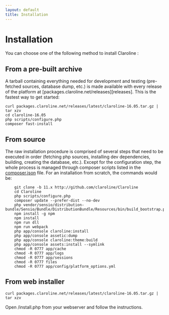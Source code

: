 ```yaml
---
layout: default
title: Installation
---
```


# Installation

You can choose one of the following method to install Claroline :


## From a pre-built archive

A tarball containing everything needed for development and testing
(pre-fetched sources, database dump, etc.) is made available with every release
of the platform at [packages.claroline.net/releases][releases]. This is the
fastest way to get started:

    curl packages.claroline.net/releases/latest/claroline-16.05.tar.gz | tar xzv
    cd claroline-16.05
    php scripts/configure.php
    composer fast-install

## From source

The raw installation procedure is comprised of several steps that need to be
executed in order (fetching php sources, installing dev dependencies, building,
creating the database, etc.). Except for the configuration step, the whole process
is managed through composer scripts listed in the [composer.json](composer.json)
file. For an installation from scratch, the commands would be:

``` 
    git clone -b 11.x http://github.com/claroline/Claroline
    cd Claroline
    php scripts/configure.php
    composer update --prefer-dist --no-dev
    php vendor/sensio/distribution-bundle/Sensio/Bundle/DistributionBundle/Resources/bin/build_bootstrap.php
    npm install -g npm
    npm install
    npm run dll
    npm run webpack
    php app/console claroline:install
    php app/console assetic:dump
    php app/console claroline:theme:build
    php app/console assets:install --symlink
    chmod -R 0777 app/cache
    chmod -R 0777 app/logs
    chmod -R 0777 app/sessions
    chmod -R 0777 files
    chmod -R 0777 app/config/platform_options.yml
```

## From web installer

``` curl packages.claroline.net/releases/latest/claroline-16.05.tar.gz | tar xzv ```

Open /install.php from your webserver and follow the instructions.
